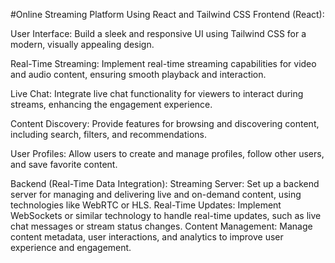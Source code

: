 #Online Streaming Platform Using React and Tailwind CSS
Frontend (React):







User Interface: Build a sleek and responsive UI using Tailwind CSS for a modern, visually appealing design.

Real-Time Streaming: Implement real-time streaming capabilities for video and audio content, ensuring smooth playback and interaction.

Live Chat: Integrate live chat functionality for viewers to interact during streams, enhancing the engagement experience.

Content Discovery: Provide features for browsing and discovering content, including search, filters, and recommendations.

User Profiles: Allow users to create and manage profiles, follow other users, and save favorite content.

Backend (Real-Time Data Integration):
Streaming Server: Set up a backend server for managing and delivering live and on-demand content, using technologies like WebRTC or HLS.
Real-Time Updates: Implement WebSockets or similar technology to handle real-time updates, such as live chat messages or stream status changes.
Content Management: Manage content metadata, user interactions, and analytics to improve user experience and engagement.
